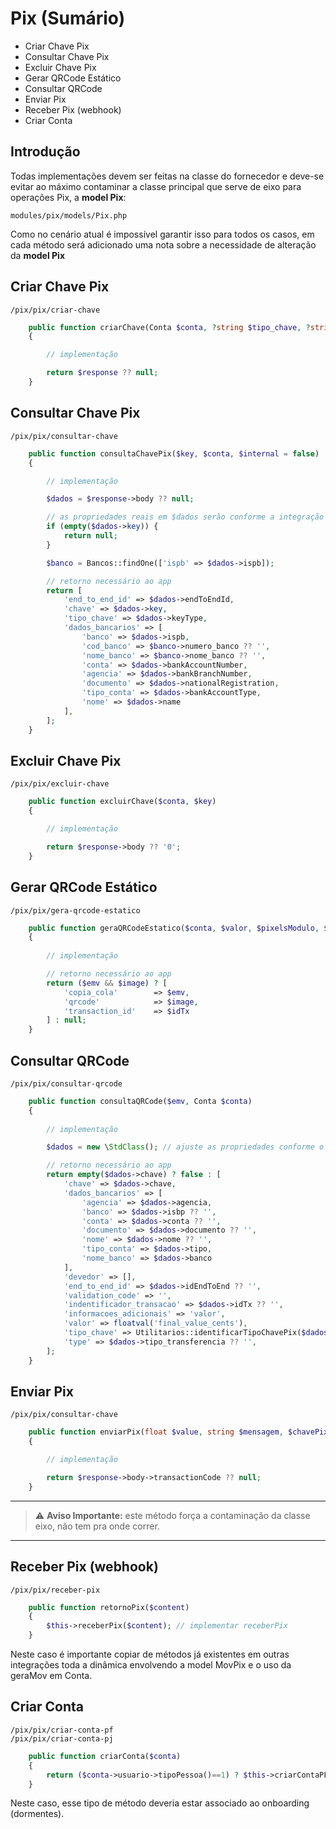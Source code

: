 # Pix (Sumário)
- Criar Chave Pix
- Consultar Chave Pix
- Excluir Chave Pix
- Gerar QRCode Estático
- Consultar QRCode
- Enviar Pix
- Receber Pix (webhook)
- Criar Conta
## Introdução
Todas implementações devem ser feitas na classe do fornecedor e deve-se evitar ao máximo contaminar a classe principal que serve de eixo para operações Pix, a **model Pix**:
```
modules/pix/models/Pix.php
```
Como no cenário atual é impossível garantir isso para todos os casos, em cada método será adicionado uma nota sobre a necessidade de alteração da **model Pix**
## Criar Chave Pix
```
/pix/pix/criar-chave
```
```php
    public function criarChave(Conta $conta, ?string $tipo_chave, ?string $chave = null)
    {

        // implementação

        return $response ?? null;
    }
```
## Consultar Chave Pix
```
/pix/pix/consultar-chave   
```
```php
    public function consultaChavePix($key, $conta, $internal = false)
    {

        // implementação

        $dados = $response->body ?? null;

        // as propriedades reais em $dados serão conforme a integração
        if (empty($dados->key)) {
            return null;
        }

        $banco = Bancos::findOne(['ispb' => $dados->ispb]);

        // retorno necessário ao app
        return [
            'end_to_end_id' => $dados->endToEndId,
            'chave' => $dados->key,
            'tipo_chave' => $dados->keyType,
            'dados_bancarios' => [
                'banco' => $dados->ispb,
                'cod_banco' => $banco->numero_banco ?? '',
                'nome_banco' => $banco->nome_banco ?? '',
                'conta' => $dados->bankAccountNumber,
                'agencia' => $dados->bankBranchNumber,
                'documento' => $dados->nationalRegistration,
                'tipo_conta' => $dados->bankAccountType,
                'nome' => $dados->name
            ],
        ];
    }
```
## Excluir Chave Pix
```
/pix/pix/excluir-chave
```
```php
    public function excluirChave($conta, $key)
    {

        // implementação

        return $response->body ?? '0';
    }
```
## Gerar QRCode Estático
```
/pix/pix/gera-qrcode-estatico
```
```php
    public function geraQRCodeEstatico($conta, $valor, $pixelsModulo, $formatoImagem, $externo, $pix_key) 
    {
        
        // implementação

        // retorno necessário ao app
        return ($emv && $image) ? [
            'copia_cola'        => $emv,
            'qrcode'            => $image,
            'transaction_id'    => $idTx
        ] : null;
    }
```
## Consultar QRCode
```
/pix/pix/consultar-qrcode
```
```php
    public function consultaQRCode($emv, Conta $conta)
    {
        
        // implementação

        $dados = new \StdClass(); // ajuste as propriedades conforme o retorno da integração

        // retorno necessário ao app
        return empty($dados->chave) ? false : [
            'chave' => $dados->chave,
            'dados_bancarios' => [
                'agencia' => $dados->agencia,
                'banco' => $dados->isbp ?? '',
                'conta' => $dados->conta ?? '',
                'documento' => $dados->documento ?? '',
                'nome' => $dados->nome ?? '',
                'tipo_conta' => $dados->tipo,
                'nome_banco' => $dados->banco
            ],
            'devedor' => [],
            'end_to_end_id' => $dados->idEndToEnd ?? '',
            'validation_code' => '',
            'indentificador_transacao' => $dados->idTx ?? '',
            'informacoes_adicionais' => 'valor',
            'valor' => floatval('final_value_cents'),
            'tipo_chave' => Utilitarios::identificarTipoChavePix($dados->chave),
            'type' => $dados->tipo_transferencia ?? '',
        ];
    }
```
## Enviar Pix
```
/pix/pix/consultar-chave
```
```php
    public function enviarPix(float $value, string $mensagem, $chavePix, string $banco, string $numeroConta, string $agencia, string $documento, string $tipoConta, string $nome, Conta $conta, $identificadorTransacao, $endToEndId, ?string $type, ?int $movPixId)
    {

        // implementação

        return $response->body->transactionCode ?? null;
    }
```
---

> ⚠️ **Aviso Importante:** este método força a contaminação da classe eixo, não tem pra onde correr.

---
## Receber Pix (webhook)
```
/pix/pix/receber-pix
```
```php
    public function retornoPix($content)
    {
        $this->receberPix($content); // implementar receberPix
    }
```
Neste caso é importante copiar de métodos já existentes em outras integrações toda a dinâmica envolvendo a model MovPix e o uso da geraMov em Conta.
## Criar Conta
```
/pix/pix/criar-conta-pf
/pix/pix/criar-conta-pj
```
```php
    public function criarConta($conta)
    {
        return ($conta->usuario->tipoPessoa()==1) ? $this->criarContaPF($conta) : $this->criarContaPJ($conta); // implemente criarContaPF e criarContaPJ
    }
```
Neste caso, esse tipo de método deveria estar associado ao onboarding (dormentes).
